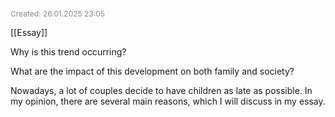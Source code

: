 <span style="font-size:12px; color:#888888;">Created: 26.01.2025 23:05</span>

[[Essay]]

Why is this trend occurring?

What are the impact of this development on both family and society?

Nowadays,  a lot of couples decide to have children as late as possible. In my opinion, there are several main reasons, which I will discuss in my essay.




